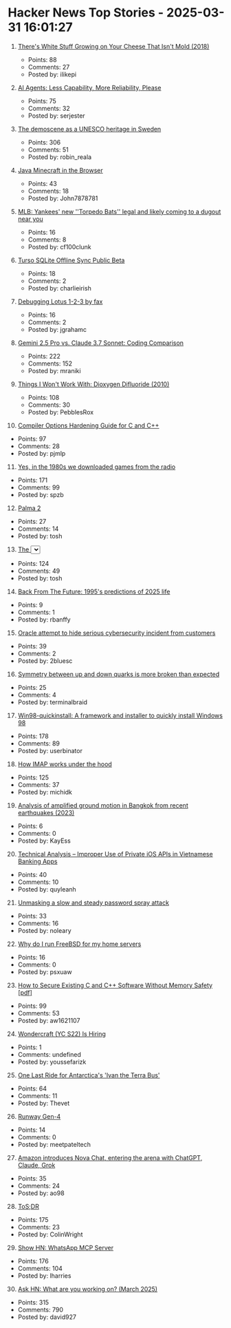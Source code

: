 # Hacker News Top Stories - 2025-03-31 16:01:27

1. [There's White Stuff Growing on Your Cheese That Isn't Mold (2018)](https://www.thephcheese.com/theres-white-stuff-growing-on-your-cheese-that-isnt-mold)
   - Points: 88
   - Comments: 27
   - Posted by: ilikepi

2. [AI Agents: Less Capability, More Reliability, Please](https://www.sergey.fyi/articles/reliability-vs-capability)
   - Points: 75
   - Comments: 32
   - Posted by: serjester

3. [The demoscene as a UNESCO heritage in Sweden](https://www.goto80.com/the-demoscene-as-a-unesco-heritage-in-sweden)
   - Points: 306
   - Comments: 51
   - Posted by: robin_reala

4. [Java Minecraft in the Browser](https://browsercraft.cheerpj.com/)
   - Points: 43
   - Comments: 18
   - Posted by: John7878781

5. [MLB: Yankees' new ''Torpedo Bats'' legal and likely coming to a dugout near you](https://thelibertyline.com/2025/03/30/yankees-new-torpedo-bat/)
   - Points: 16
   - Comments: 8
   - Posted by: cf100clunk

6. [Turso SQLite Offline Sync Public Beta](https://turso.tech/blog/turso-offline-sync-public-beta)
   - Points: 18
   - Comments: 2
   - Posted by: charlieirish

7. [Debugging Lotus 1-2-3 by fax](https://blog.jgc.org/2025/03/debugging-lotus-1-2-3-by-fax.html)
   - Points: 16
   - Comments: 2
   - Posted by: jgrahamc

8. [Gemini 2.5 Pro vs. Claude 3.7 Sonnet: Coding Comparison](https://composio.dev/blog/gemini-2-5-pro-vs-claude-3-7-sonnet-coding-comparison/)
   - Points: 222
   - Comments: 152
   - Posted by: mraniki

9. [Things I Won't Work With: Dioxygen Difluoride (2010)](https://www.science.org/content/blog-post/things-i-won-t-work-dioxygen-difluoride)
   - Points: 108
   - Comments: 30
   - Posted by: PebblesRox

10. [Compiler Options Hardening Guide for C and C++](https://best.openssf.org/Compiler-Hardening-Guides/Compiler-Options-Hardening-Guide-for-C-and-C++.html)
   - Points: 97
   - Comments: 28
   - Posted by: pjmlp

11. [Yes, in the 1980s we downloaded games from the radio](https://newslttrs.com/yes-in-the-1980s-we-downloaded-games-from-the-radio/)
   - Points: 171
   - Comments: 99
   - Posted by: spzb

12. [Palma 2](https://shop.boox.com/products/palma2)
   - Points: 27
   - Comments: 14
   - Posted by: tosh

13. [The <select> element can now be customized with CSS](https://developer.chrome.com/blog/a-customizable-select)
   - Points: 124
   - Comments: 49
   - Posted by: tosh

14. [Back From The Future: 1995's predictions of 2025 life](https://newslttrs.com/back-from-the-future-1995s-predictions-of-2025-life/)
   - Points: 9
   - Comments: 1
   - Posted by: rbanffy

15. [Oracle attempt to hide serious cybersecurity incident from customers](https://doublepulsar.com/oracle-attempt-to-hide-serious-cybersecurity-incident-from-customers-in-oracle-saas-service-9231c8daff4a)
   - Points: 39
   - Comments: 2
   - Posted by: 2bluesc

16. [Symmetry between up and down quarks is more broken than expected](https://phys.org/news/2025-03-symmetry-quarks-broken.html)
   - Points: 25
   - Comments: 4
   - Posted by: terminalbraid

17. [Win98-quickinstall: A framework and installer to quickly install Windows 98](https://github.com/oerg866/win98-quickinstall)
   - Points: 178
   - Comments: 89
   - Posted by: userbinator

18. [How IMAP works under the hood](https://blog.lohr.dev/imap-introduction)
   - Points: 125
   - Comments: 37
   - Posted by: michidk

19. [Analysis of amplified ground motion in Bangkok from recent earthquakes (2023)](https://geoenvironmental-disasters.springeropen.com/articles/10.1186/s40677-023-00259-0)
   - Points: 6
   - Comments: 0
   - Posted by: KayEss

20. [Technical Analysis – Improper Use of Private iOS APIs in Vietnamese Banking Apps](https://blog.verichains.io/p/technical-analysis-improper-use-of)
   - Points: 40
   - Comments: 10
   - Posted by: quyleanh

21. [Unmasking a slow and steady password spray attack](https://petrasecurity.substack.com/p/unmasking-a-slow-and-steady-password)
   - Points: 33
   - Comments: 16
   - Posted by: noleary

22. [Why do I run FreeBSD for my home servers](https://aumont.fr/posts/FreeBSD-Home-Server/)
   - Points: 16
   - Comments: 0
   - Posted by: psxuaw

23. [How to Secure Existing C and C++ Software Without Memory Safety [pdf]](https://arxiv.org/abs/2503.21145)
   - Points: 99
   - Comments: 53
   - Posted by: aw1621107

24. [Wondercraft (YC S22) Is Hiring](undefined)
   - Points: 1
   - Comments: undefined
   - Posted by: youssefarizk

25. [One Last Ride for Antarctica's 'Ivan the Terra Bus'](https://www.atlasobscura.com/articles/antarctica-ivan-the-terra-bus-retired)
   - Points: 64
   - Comments: 11
   - Posted by: Thevet

26. [Runway Gen-4](https://runwayml.com/research/introducing-runway-gen-4)
   - Points: 14
   - Comments: 0
   - Posted by: meetpateltech

27. [Amazon introduces Nova Chat, entering the arena with ChatGPT, Claude, Grok](https://www.aboutamazon.com/news/innovation-at-amazon/amazon-nova-website-sdk)
   - Points: 35
   - Comments: 24
   - Posted by: ao98

28. [ToS;DR](https://tosdr.org/en)
   - Points: 175
   - Comments: 23
   - Posted by: ColinWright

29. [Show HN: WhatsApp MCP Server](https://github.com/lharries/whatsapp-mcp)
   - Points: 176
   - Comments: 104
   - Posted by: lharries

30. [Ask HN: What are you working on? (March 2025)](undefined)
   - Points: 315
   - Comments: 790
   - Posted by: david927


